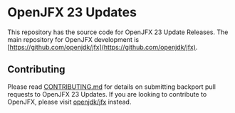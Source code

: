# OpenJFX 23 Updates

This repository has the source code for OpenJFX 23 Update Releases. The main repository for OpenJFX development is [https://github.com/openjdk/jfx](https://github.com/openjdk/jfx).


## Contributing

Please read [CONTRIBUTING.md](CONTRIBUTING.md) for details on submitting backport pull requests to OpenJFX 23 Updates. If you are looking to contribute to OpenJFX, please visit [openjdk/jfx](https://github.com/openjdk/jfx) instead.
